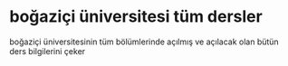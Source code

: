 # boğaziçi üniversitesi tüm dersler
boğaziçi üniversitesinin tüm bölümlerinde açılmış ve açılacak olan bütün ders bilgilerini çeker
